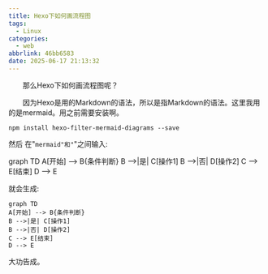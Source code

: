 ```yaml
---
title: Hexo下如何画流程图
tags:
  - Linux
categories:
  - web
abbrlink: 46bb6583
date: 2025-06-17 21:13:32
---
```

&emsp;&emsp;那么Hexo下如何画流程图呢？
<!--less-->
&emsp;&emsp;因为Hexo是用的Markdown的语法，所以是指Markdown的语法。这里我用的是mermaid。用之前需要安装啊。
```
npm install hexo-filter-mermaid-diagrams --save
```
然后
在"```mermaid"和"```"之间输入:

graph TD
A[开始] --> B{条件判断}
B -->|是| C[操作1]
B -->|否| D[操作2]
C --> E[结束]
D --> E

就会生成:
```mermaid
graph TD
A[开始] --> B{条件判断}
B -->|是| C[操作1]
B -->|否| D[操作2]
C --> E[结束]
D --> E
```
大功告成。
